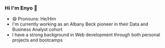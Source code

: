### Hi I'm Enyo 👋
- 😄 Pronouns: He/Him
- I'm currently working as an Albany Beck pioneer in their Data and Business Analyst cohort
- I have a strong background in Web development through both personal projects and bootcamps


<!--
#### Junior Full Stack Developer
- 🔭 I’m currently working on a budget and organisational web app for gig workers
- 🌱 I’m currently learning CompTIA A+ exams and improving my JavaScipt skills




**EnyoHA/EnyoHA** is a ✨ _special_ ✨ repository because its `README.md` (this file) appears on your GitHub profile.

Here are some ideas to get you started:

- 🔭 I’m currently working on ...
- 🌱 I’m currently learning ...
- 👯 I’m looking to collaborate on ...
- 🤔 I’m looking for help with ...
- 💬 Ask me about ...
- 📫 How to reach me: ...
- 😄 Pronouns: ...
- ⚡ Fun fact: ...
-->
